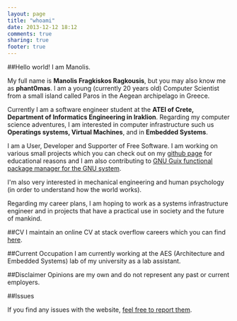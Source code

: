 ```yaml
---
layout: page
title: "whoami"
date: 2013-12-12 18:12
comments: true
sharing: true
footer: true
---
```


##Hello  world! I am Manolis.

<p>My full name is <strong>Manolis Fragkiskos Ragkousis</strong>, but you may also know me as <strong>phant0mas</strong>.
I am a young (currently 20 years old) Computer Scientist from a small island called Paros in the Aegean archipelago in Greece.</p>

<p>Currently I am a software engineer student at the <strong>ATEI of Crete, Department of Informatics Engineering in Iraklion</strong>. Regarding my computer science adventures, I am interested in computer infrastructure 
such us <strong>Operatings systems, Virtual Machines</strong>, and in <strong>Embedded Systems</strong>.</p>

I am a User, Developer and Supporter of Free Software. I am working on various small projects which you can check out on my <a href="https://github.com/Phant0mas">github page</a> for educational reasons and I am
also contributing to <a href="http://www.gnu.org/software/guix/">GNU Guix functional package manager for the GNU system</a>.

I'm also very interested in mechanical engineering and human psychology (in order to understand how the world works).

Regarding my career plans, I am hoping to work as a systems infrastructure engineer and in projects that have a practical use in society and the future of mankind.

##CV 
I maintain an online CV at stack overflow careers which you can find <a href="http://careers.stackoverflow.com/manolisragkousis">here</a>.

##Current Occupation
I am currently working at the AES (Architecture and Embedded Systems) lab of my university as a lab assistant.

##Disclaimer
Opinions are my own and do not represent any past or current employers.

##Issues

If you find any issues with the website, <a href="https://github.com/Phant0mas/phant0mas.github.com/issues">feel free to report them</a>.
